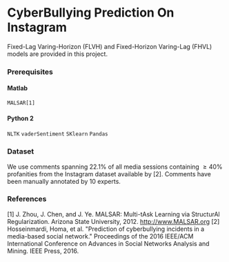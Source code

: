 # CyberBullying Prediction On Instagram
Fixed-Lag Varing-Horizon (FLVH) and Fixed-Horizon Varing-Lag (FHVL) models are provided in this project. 

### Prerequisites
#### Matlab
```MALSAR[1]```
#### Python 2
```NLTK```
```vaderSentiment```
```SKlearn```
```Pandas```
### Dataset
We use comments spanning $22.1\%$ of all media sessions containing $\geq 40$\% profanities from the Instagram dataset available by [2]. Comments have been manually annotated by $10$ experts.

### References
[1] J. Zhou, J. Chen, and J. Ye. MALSAR: Multi-tAsk Learning via StructurAl Regularization.
Arizona State University, 2012. http://www.MALSAR.org
[2] Hosseinmardi, Homa, et al. "Prediction of cyberbullying incidents in a media-based social network." Proceedings of the 2016 IEEE/ACM International Conference on Advances in Social Networks Analysis and Mining. IEEE Press, 2016.
